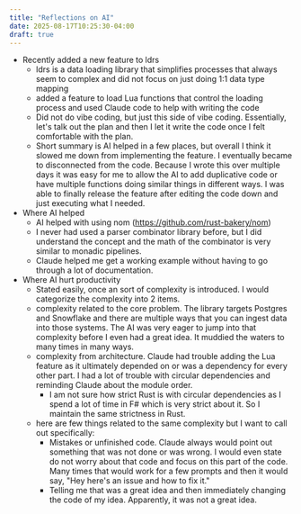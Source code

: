 ```yaml
---
title: "Reflections on AI"
date: 2025-08-17T10:25:30-04:00
draft: true
---
```


- Recently added a new feature to ldrs
  - ldrs is a data loading library that simplifies processes that always seem to complex and did not focus on just doing 1:1 data type mapping
  - added a feature to load Lua functions that control the loading process and used Claude code to help with writing the code
  - Did not do vibe coding, but just this side of vibe coding. Essentially, let's talk out the plan and then I let it write the code once I felt comfortable with the plan.
  - Short summary is AI helped in a few places, but overall I think it slowed me down from implementing the feature. I eventually became to disconnected from the code. Because I wrote this over multiple days it was easy for me to allow the AI to add duplicative code or have multiple functions doing similar things in different ways. I was able to finally release the feature after editing the code down and just executing what I needed.
- Where AI helped
  - AI helped with using nom (https://github.com/rust-bakery/nom)
  - I never had used a parser combinator library before, but I did understand the concept and the math of the combinator is very similar to monadic pipelines.
  - Claude helped me get a working example without having to go through a lot of documentation.
- Where AI hurt productivity
  - Stated easily, once an sort of complexity is introduced. I would categorize the complexity into 2 items.
   - complexity related to the core problem. The library targets Postgres and Snowflake and there are multiple ways that you can ingest data into those systems. The AI was very eager to jump into that complexity before I even had a great idea. It muddied the waters to many times in many ways.
  - complexity from architecture. Claude had trouble adding the Lua feature as it ultimately depended on or was a dependency for every other part. I had a lot of trouble with circular dependencies and reminding Claude about the module order.
    - I am not sure how strict Rust is with circular dependencies as I spend a lot of time in F# which is very strict about it. So I maintain the same strictness in Rust.
  - here are few things related to the same complexity but I want to call out specifically:
    - Mistakes or unfinished code. Claude always would point out something that was not done or was wrong. I would even state do not worry about that code and focus on this part of the code. Many times that would work for a few prompts and then it would say, "Hey here's an issue and how to fix it."
    - Telling me that was a great idea and then immediately changing the code of my idea. Apparently, it was not a great idea.
